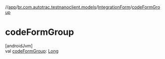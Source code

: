//[app](../../../index.md)/[br.com.autotrac.testnanoclient.models](../index.md)/[IntegrationForm](index.md)/[codeFormGroup](code-form-group.md)

# codeFormGroup

[androidJvm]\
val [codeFormGroup](code-form-group.md): [Long](https://kotlinlang.org/api/latest/jvm/stdlib/kotlin/-long/index.html)
